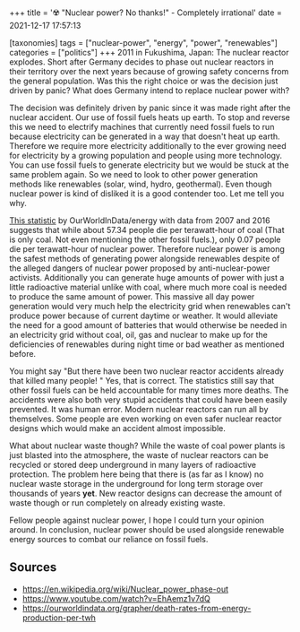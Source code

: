 +++
title = '☢️ "Nuclear power? No thanks!" - Completely irrational'
date = 2021-12-17 17:57:13

[taxonomies]
tags = ["nuclear-power", "energy", "power", "renewables"]
categories = ["politics"]
+++
2011 in Fukushima, Japan: The nuclear reactor explodes. Short after
Germany decides to phase out nuclear reactors in their territory over
the next years because of growing safety concerns from the general
population. Was this the right choice or was the decision just driven by
panic? What does Germany intend to replace nuclear power with?

The decision was definitely driven by panic since it was made right
after the nuclear accident. Our use of fossil fuels heats up earth. To
stop and reverse this we need to electrify machines that currently need
fossil fuels to run because electricity can be generated in a way that
doesn\'t heat up earth. Therefore we require more electricity additionally
to the ever growing need for electricity by a growing population and
people using more technology. You can use fossil fuels to generate
electricity but we would be stuck at the same problem again. So we need
to look to other power generation methods like renewables (solar, wind, hydro, geothermal). Even though nuclear power is kind of disliked it is a good
contender too. Let me tell you why.

[This
statistic](https://ourworldindata.org/grapher/death-rates-from-energy-production-per-twh)
by OurWorldInData/energy with data from 2007 and 2016 suggests that
while about 57.34 people die per terawatt-hour of coal (That is only
coal. Not even mentioning the other fossil fuels.), only 0.07 people die
per terawatt-hour of nuclear power. Therefore nuclear power is among the
safest methods of generating power alongside renewables despite of the
alleged dangers of nuclear power proposed by anti-nuclear-power
activists. Additionally you can generate huge amounts of power with just
a little radioactive material unlike with coal, where much more coal is
needed to produce the same amount of power. This massive all day power
generation would very much help the electricity grid when renewables
can\'t produce power because of current daytime or weather. It would
alleviate the need for a good amount of batteries that would otherwise
be needed in an electricity grid without coal, oil, gas and nuclear to
make up for the deficiencies of renewables during night time or bad
weather as mentioned before.

You might say \"But there have been two nuclear reactor accidents
already that killed many people! " Yes, that is correct. The statistics
still say that other fossil fuels can be held accountable for many times
more deaths. The accidents were also both very stupid accidents that
could have been easily prevented. It was human error. Modern nuclear
reactors can run all by themselves. Some people are even working on even
safer nuclear reactor designs which would make an accident almost
impossible.

What about nuclear waste though? While the waste of coal power plants is
just blasted into the atmosphere, the waste of nuclear reactors can be
recycled or stored deep underground in many layers of radioactive
protection. The problem here being that there is (as far as I know) no
nuclear waste storage in the underground for long term storage over
thousands of years **yet**. New reactor designs can decrease the amount
of waste though or run completely on already existing waste.

Fellow people against nuclear power, I hope I could turn your opinion
around. In conclusion, nuclear power should be used alongside renewable
energy sources to combat our reliance on fossil fuels.

## Sources

- <https://en.wikipedia.org/wiki/Nuclear_power_phase-out>
- <https://www.youtube.com/watch?v=EhAemz1v7dQ>
- <https://ourworldindata.org/grapher/death-rates-from-energy-production-per-twh>
